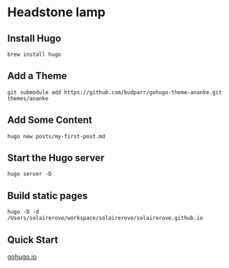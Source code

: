 # Headstone lamp

## Install Hugo

`brew install hugo`

## Add a Theme

`git submodule add https://github.com/budparr/gohugo-theme-ananke.git themes/ananke`

## Add Some Content

`hugo new posts/my-first-post.md`

## Start the Hugo server

`hugo server -D`

## Build static pages

`hugo -D -d /Users/solairerove/workspace/solairerove/solairerove.github.io`

## Quick Start

[gohugo.io](https://gohugo.io/getting-started/quick-start/)
